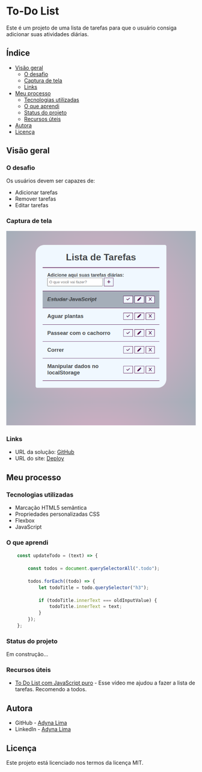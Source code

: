 # To-Do List 

Este é um projeto de uma lista de tarefas para que o usuário consiga adicionar suas atividades diárias. 

## Índice

- [Visão geral](#visão-geral)
  - [O desafio](#o-desafio)
  - [Captura de tela](#captura-de-tela)
  - [Links](#links)
- [Meu processo](#meu-processo)
  - [Tecnologias utilizadas](#tecnologias-utilizadas)
  - [O que aprendi](#o-que-aprendi)
  - [Status do projeto](#status-do-projeto)
  - [Recursos úteis](#recursos-úteis)
- [Autora](#autora)
- [Licença](#licença)

## Visão geral

### O desafio

Os usuários devem ser capazes de:

- Adicionar tarefas 
- Remover tarefas
- Editar tarefas

### Captura de tela

![](./assets/print/print.png)

### Links

- URL da solução: [GitHub](https://github.com/adynaslima/Projeto-To-Do-List.git)
- URL do site: [Deploy](https://projeto-to-do-list-ebon.vercel.app/)

## Meu processo

### Tecnologias utilizadas

- Marcação HTML5 semântica
- Propriedades personalizadas CSS
- Flexbox
- JavaScript

### O que aprendi

```js
    const updateTodo = (text) => {

        const todos = document.querySelectorAll(".todo");

        todos.forEach((todo) => {
            let todoTitle = todo.querySelector("h3");

            if (todoTitle.innerText === oldInputValue) {
                todoTitle.innerText = text;
            }
        });
    };
```

### Status do projeto

Em construção...

### Recursos úteis

- [To Do List com JavaScript puro](https://www.youtube.com/watch?v=HSssE1PRQcA&t=28s) - Esse vídeo me ajudou a fazer a lista de tarefas. Recomendo a todos. 

## Autora

- GitHub - [Adyna Lima](https://github.com/adynaslima)
- LinkedIn - [Adyna Lima](https://www.linkedin.com/in/adynalima/)

## Licença

Este projeto está licenciado nos termos da licença MIT.